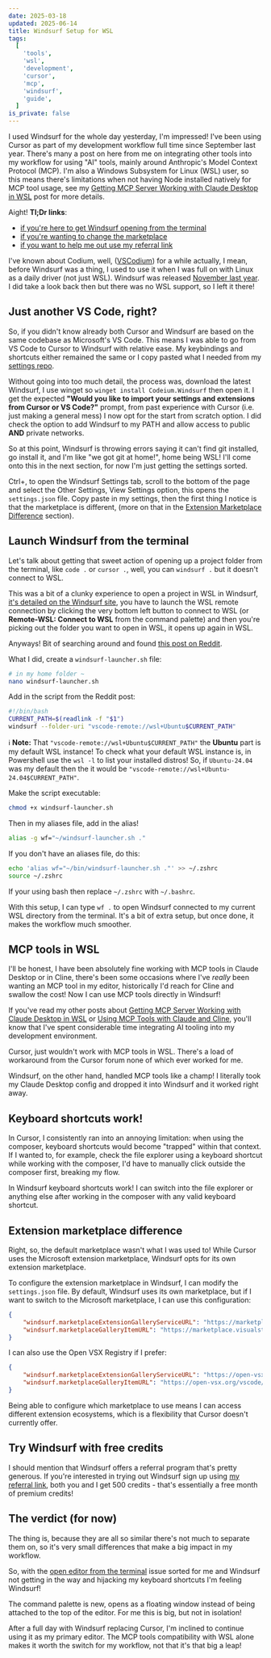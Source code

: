 ```yaml
---
date: 2025-03-18
updated: 2025-06-14
title: Windsurf Setup for WSL
tags:
  [
    'tools',
    'wsl',
    'development',
    'cursor',
    'mcp',
    'windsurf',
    'guide',
  ]
is_private: false
---
```


<script>
  import { Banner } from '$lib/components'

  const bait_and_switch = {
    type: 'warning',
    message: `Windsurf have done the bait and switch here! This was 500 
      credits, now it's 250 credits!`
  }
</script>

I used Windsurf for the whole day yesterday, I'm impressed! I've been
using Cursor as part of my development workflow full time since
September last year. There's many a post on here from me on
integrating other tools into my workflow for using "AI" tools, mainly
around Anthropic's Model Context Protocol (MCP). I'm also a Windows
Subsystem for Linux (WSL) user, so this means there's limitations when
not having Node installed natively for MCP tool usage, see my
[Getting MCP Server Working with Claude Desktop in WSL](https://scottspence.com/posts/getting-mcp-server-working-with-claude-desktop-in-wsl)
post for more details.

Aight! **Tl;Dr links**:

- [if you're here to get Windsurf opening from the terminal](#launch-windsurf-from-the-terminal)
- [if you're wanting to change the marketplace](#extension-marketplace-difference)
- [if you want to help me out use my referral link](https://codeium.com/refer?referral_code=h614xrra4wre57bd)

I've known about Codium, well, ([VSCodium](https://vscodium.com)) for
a while actually, I mean, before Windsurf was a thing, I used to use
it when I was full on with Linux as a daily driver (not just WSL).
Windsurf was released
[November last year](https://codeium.com/blog/windsurf-launch). I did
take a look back then but there was no WSL support, so I left it
there!

## Just another VS Code, right?

So, if you didn't know already both Cursor and Windsurf are based on
the same codebase as Microsoft's VS Code. This means I was able to go
from VS Code to Cursor to Windsurf with relative ease. My keybindings
and shortcuts either remained the same or I copy pasted what I needed
from my [settings repo](https://github.com/spences10/settings).

Without going into too much detail, the process was, download the
latest Windsurf, I use winget so `winget install Codeium.Windsurf`
then open it. I get the expected **"Would you like to import your
settings and extensions from Cursor or VS Code?"** prompt, from past
experience with Cursor (i.e. just making a general mess) I now opt for
the start from scratch option. I did check the option to add Windsurf
to my PATH and allow access to public **AND** private networks.

So at this point, Windsurf is throwing errors saying it can't find git
installed, go install it, and I'm like "we got git at home!", home
being WSL! I'll come onto this in the next section, for now I'm just
getting the settings sorted.

Ctrl+, to open the Windsurf Settings tab, scroll to the bottom of the
page and select the Other Settings, View Settings option, this opens
the `settings.json` file. Copy paste in my settings, then the first
thing I notice is that the marketplace is different, (more on that in
the
[Extension Marketplace Difference](#extension-marketplace-difference)
section).

## Launch Windsurf from the terminal

Let's talk about getting that sweet action of opening up a project
folder from the terminal, like `code .` or `cursor .`, well, you can
`windsurf .` but it doesn't connect to WSL.

This was a bit of a clunky experience to open a project in WSL in
Windsurf,
[it's detailed on the Windsurf site](https://docs.codeium.com/windsurf/advanced#wsl-beta),
you have to launch the WSL remote connection by clicking the very
bottom left button to connect to WSL (or **Remote-WSL: Connect to
WSL** from the command palette) and then you're picking out the folder
you want to open in WSL, it opens up again in WSL.

Anyways! Bit of searching around and found
[this post on Reddit](https://www.reddit.com/r/Codeium/comments/1jbz4j3/i_figured_out_how_to_open_a_wsl_folder_from_the).

What I did, create a `windsurf-launcher.sh` file:

```bash
# in my home folder ~
nano windsurf-launcher.sh
```

Add in the script from the Reddit post:

<!-- cspell:ignore readlink -->

```bash
#!/bin/bash
CURRENT_PATH=$(readlink -f "$1")
windsurf --folder-uri "vscode-remote://wsl+Ubuntu$CURRENT_PATH"
```

ℹ️ **Note:** That `"vscode-remote://wsl+Ubuntu$CURRENT_PATH"` the
**Ubuntu** part is my default WSL instance! To check what your default
WSL instance is, in Powershell use the `wsl -l` to list your installed
distros! So, if `Ubuntu-24.04` was my default then the it would be
`"vscode-remote://wsl+Ubuntu-24.04$CURRENT_PATH"`.

Make the script executable:

```bash
chmod +x windsurf-launcher.sh
```

Then in my aliases file, add in the alias!

```bash
alias -g wf="~/windsurf-launcher.sh ."
```

If you don't have an aliases file, do this:

```bash
echo 'alias wf="~/bin/windsurf-launcher.sh ."' >> ~/.zshrc
source ~/.zshrc
```

If your using bash then replace `~/.zshrc` with `~/.bashrc`.

With this setup, I can type `wf .` to open Windsurf connected to my
current WSL directory from the terminal. It's a bit of extra setup,
but once done, it makes the workflow much smoother.

## MCP tools in WSL

I'll be honest, I have been absolutely fine working with MCP tools in
Claude Desktop or in Cline, there's been some occasions where I've
_really_ been wanting an MCP tool in my editor, historically I'd reach
for Cline and swallow the cost! Now I can use MCP tools directly in
Windsurf!

If you've read my other posts about
[Getting MCP Server Working with Claude Desktop in WSL](https://scottspence.com/posts/getting-mcp-server-working-with-claude-desktop-in-wsl)
or
[Using MCP Tools with Claude and Cline](https://scottspence.com/posts/using-mcp-tools-with-claude-and-cline),
you'll know that I've spent considerable time integrating AI tooling
into my development environment.

Cursor, just wouldn't work with MCP tools in WSL. There's a load of
workaround from the Cursor forum none of which ever worked for me.

Windsurf, on the other hand, handled MCP tools like a champ! I
literally took my Claude Desktop config and dropped it into Windsurf
and it worked right away.

## Keyboard shortcuts work!

In Cursor, I consistently ran into an annoying limitation: when using
the composer, keyboard shortcuts would become "trapped" within that
context. If I wanted to, for example, check the file explorer using a
keyboard shortcut while working with the composer, I'd have to
manually click outside the composer first, breaking my flow.

In Windsurf keyboard shortcuts work! I can switch into the file
explorer or anything else after working in the composer with any valid
keyboard shortcut.

## Extension marketplace difference

Right, so, the default marketplace wasn't what I was used to! While
Cursor uses the Microsoft extension marketplace, Windsurf opts for its
own extension marketplace.

To configure the extension marketplace in Windsurf, I can modify the
`settings.json` file. By default, Windsurf uses its own marketplace,
but if I want to switch to the Microsoft marketplace, I can use this
configuration:

```json
{
	"windsurf.marketplaceExtensionGalleryServiceURL": "https://marketplace.visualstudio.com/_apis/public/gallery",
	"windsurf.marketplaceGalleryItemURL": "https://marketplace.visualstudio.com/item"
}
```

I can also use the Open VSX Registry if I prefer:

```json
{
	"windsurf.marketplaceExtensionGalleryServiceURL": "https://open-vsx.org/vscode/gallery",
	"windsurf.marketplaceGalleryItemURL": "https://open-vsx.org/vscode/item"
}
```

Being able to configure which marketplace to use means I can access
different extension ecosystems, which is a flexibility that Cursor
doesn't currently offer.

## Try Windsurf with free credits

<Banner options={bait_and_switch} />

I should mention that Windsurf offers a referral program that's pretty
generous. If you're interested in trying out Windsurf sign up using
[my referral link](https://codeium.com/refer?referral_code=h614xrra4wre57bd),
both you and I get 500 credits - that's essentially a free month of
premium credits!

## The verdict (for now)

The thing is, because they are all so similar there's not much to
separate them on, so it's very small differences that make a big
impact in my workflow.

So, with the
[open editor from the terminal](#launch-windsurf-from-the-terminal)
issue sorted for me and Windsurf not getting in the way and hijacking
my keyboard shortcuts I'm feeling Windsurf!

The command palette is new, opens as a floating window instead of
being attached to the top of the editor. For me this is big, but not
in isolation!

After a full day with Windsurf replacing Cursor, I'm inclined to
continue using it as my primary editor. The MCP tools compatibility
with WSL alone makes it worth the switch for my workflow, not that
it's that big a leap!
